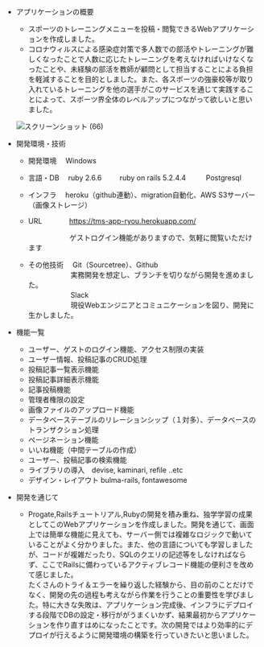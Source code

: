 - アプリケーションの概要
   - スポーツのトレーニングメニューを投稿・閲覧できるWebアプリケーションを作成しました。
   - コロナウィルスによる感染症対策で多人数での部活やトレーニングが難しくなったことで人数に応じたトレーニングを考えなければいけなくなったことや、未経験の部活を教師が顧問として担当することによる負担を軽減することを目的としました。また、各スポーツの強豪校等が取り入れているトレーニングを他の選手がこのサービスを通じて実践することによって、スポーツ界全体のレベルアップにつながって欲しいと思いました。

   ![スクリーンショット (66)](https://user-images.githubusercontent.com/71174687/99245530-111f8700-2847-11eb-87c5-3a9bd99eb9ab.png)

 - 開発環境・技術
   - 開発環境　 Windows
   - 言語・DB　   ruby 2.6.6  　　 ruby on rails 5.2.4.4     &emsp; &emsp; Postgresql
   - インフラ　 heroku（github連動）、migration自動化、AWS S3サーバー（画像ストレージ）
   - URL       &emsp;&emsp; &emsp;  https://tms-app-ryou.herokuapp.com/

     &emsp;&emsp; &emsp; &emsp;&emsp;  ゲストログイン機能がありますので、気軽に閲覧いただけます

   - その他技術  &emsp;Git（Sourcetree）、Github
   <br>&emsp;&emsp;&emsp;&emsp;&emsp;&emsp;実務開発を想定し、ブランチを切りながら開発を進めました。<br>&emsp;&emsp;&emsp;&emsp;&emsp;&emsp;Slack　<br>&emsp;&emsp;&emsp;&emsp;&emsp;&emsp;現役Webエンジニアとコミュニケーションを図り、開発に生かしました。

 - 機能一覧
   - ユーザー、ゲストのログイン機能、アクセス制限の実装
   - ユーザー情報、投稿記事のCRUD処理
   - 投稿記事一覧表示機能
   - 投稿記事詳細表示機能
   - 記事投稿機能
   - 管理者権限の設定
   - 画像ファイルのアップロード機能
   - データベーステーブルのリレーションシップ（１対多）、データベースのトランザクション処理
   - ページネーション機能
   - いいね機能（中間テーブルの作成）
   - ユーザー、投稿記事の検索機能
   - ライブラリの導入　devise, kaminari, refile ..etc
   - デザイン・レイアウト bulma-rails, fontawesome

- 開発を通じて
  - Progate,Railsチュートリアル,Rubyの開発を積み重ね、独学学習の成果としてこのWebアプリケーションを作成しました。開発を通じて、画面上では簡単な機能に見えても、サーバー側では複雑なロジックで動いていることがよく分かりました。また、他の言語についても学習しましたが、コードが複雑だったり、SQLのクエリの記述等をしなければならず、ここでRailsに備わっているアクティブレコード機能の便利さを改めて感じました。
  <br>たくさんのトライ＆エラーを繰り返した経験から、目の前のことだけでなく、開発の先の過程も考えながら作業を行うことの重要性を学びました。特に大きな失敗は、アプリケーション完成後、インフラにデプロイする段階でDBの設定・移行ががうまくいかず、結果最初からアプリケーションを作り直すはめになったことです。次の開発ではより効率的にデプロイが行えるように開発環境の構築を行っていきたいと思いました。
